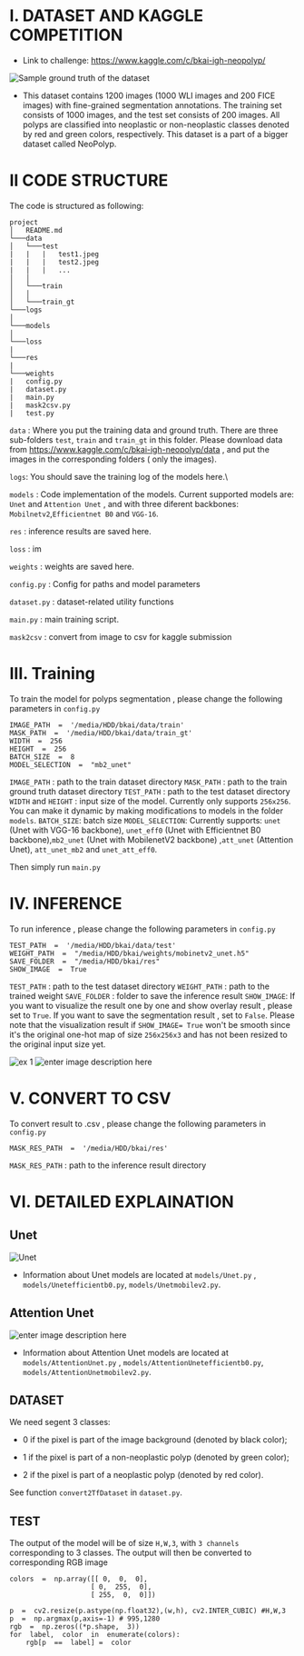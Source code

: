 # I. DATASET AND KAGGLE COMPETITION 
- Link to challenge: https://www.kaggle.com/c/bkai-igh-neopolyp/

![Sample ground truth of the dataset](https://production-media.paperswithcode.com/datasets/59a87a08-a2ae-4f94-8cd5-a8c4774f97f4.png)
-  This dataset contains 1200 images (1000 WLI images and 200 FICE images) with fine-grained segmentation annotations. The training set consists of 1000 images, and the test set consists of 200 images. All polyps are classified into neoplastic or non-neoplastic classes denoted by red and green colors, respectively. This dataset is a part of a bigger dataset called NeoPolyp.

# II CODE STRUCTURE 

The code is structured as following: 
```
project
│   README.md
└───data
│   └───test
|	|	|	test1.jpeg
|	|	|	test2.jpeg
|	|	|	...
│	│
│   └───train 
│	│
│   └───train_gt 
└───logs
│
└───models 
│
└───loss 
|
└───res 
|
└───weights
|	config.py
|	dataset.py
|	main.py
| 	mask2csv.py 
|	test.py	
```
`data` :  Where you put the training data and ground truth. There are three sub-folders `test`, `train` and `train_gt` in this folder. Please download data from https://www.kaggle.com/c/bkai-igh-neopolyp/data , and put the images in the corresponding folders ( only the images). 

`logs`: You should save the training log of the models here.\

`models` : Code implementation of the models. Current supported models are:  `Unet` and `Attention Unet` , and with three diferent backbones: `Mobilnetv2`,`Efficientnet B0` and  `VGG-16`.

`res` : inference results are saved here.

`loss` : im

`weights` : weights are saved here.

`config.py` : Config for paths and model parameters 

`dataset.py` : dataset-related utility functions

`main.py` : main training script.

`mask2csv` : convert from image to csv for kaggle submission 

# III. Training 
To train the model for polyps segmentation , please change the following parameters in `config.py`
```
IMAGE_PATH  =  '/media/HDD/bkai/data/train'
MASK_PATH  =  '/media/HDD/bkai/data/train_gt'
WIDTH  =  256
HEIGHT  =  256
BATCH_SIZE  =  8
MODEL_SELECTION  =  "mb2_unet"
```
`IMAGE_PATH` : path to the train dataset directory
`MASK_PATH` : path to the train ground truth dataset directory
`TEST_PATH` : path to the test dataset directory
`WIDTH` and `HEIGHT` : input size of the model. Currently only supports `256x256`. You can make it dynamic by making modifications to models in the folder `models`.
`BATCH_SIZE`: batch size
`MODEL_SELECTION`: Currently supports: `unet` (Unet with VGG-16 backbone), `unet_eff0` (Unet with Efficientnet B0 backbone),`mb2_unet` (Unet with MobilenetV2 backbone)  ,`att_unet` (Attention Unet), `att_unet_mb2` and `unet_att_eff0`. 

Then simply run `main.py`

# IV. INFERENCE 

To run inference , please change the following parameters in `config.py`
```
TEST_PATH  =  '/media/HDD/bkai/data/test'
WEIGHT_PATH  =  "/media/HDD/bkai/weights/mobinetv2_unet.h5"
SAVE_FOLDER  =  "/media/HDD/bkai/res"
SHOW_IMAGE  =  True
```

`TEST_PATH` : path to the test dataset directory
`WEIGHT_PATH` : path to the trained weight 
`SAVE_FOLDER` : folder to save the inference result 
`SHOW_IMAGE`:  If you want to visualize the result one by one and show overlay result , please set to `True`. If you want to save the segmentation result , set to `False`. Please note that the visualization result if `SHOW_IMAGE= True` won't be smooth since it's the original one-hot map of size `256x256x3` and has not been resized to the original input size yet.

![ex 1](https://i.ibb.co/LxkR76J/ex1.png)
![enter image description here](https://i.ibb.co/ydkY10r/ex3.png)
# V. CONVERT TO CSV 
To convert result to .csv , please change the following parameters in `config.py`

```
MASK_RES_PATH  =  '/media/HDD/bkai/res'
```
`MASK_RES_PATH` : path to the inference result directory 

# VI. DETAILED EXPLAINATION 
## Unet 
![Unet](https://miro.medium.com/max/1838/1*f7YOaE4TWubwaFF7Z1fzNw.png)
- Information about Unet models are located at `models/Unet.py` , `models/Unetefficientb0.py`, `models/Unetmobilev2.py`.
## Attention Unet 

![enter image description here](https://miro.medium.com/max/1838/1*SAxlsyXAh4B76PhVjHlaBg.png) 
- Information about Attention Unet models are located at `models/AttentionUnet.py` , `models/AttentionUnetefficientb0.py`, `models/AttentionUnetmobilev2.py`.

## DATASET 
We need segent 3 classes:

+ 0 if the pixel is part of the image background (denoted by black color);

+ 1 if the pixel is part of a non-neoplastic polyp (denoted by green color);

+ 2 if the pixel is part of a neoplastic polyp (denoted by red color).

See function `convert2TfDataset` in `dataset.py`.


## TEST

The output of the model will be of size `H,W,3`, with `3 channels` corresponding to 3 classes. The output will then be converted to corresponding RGB image 
```
colors  =  np.array([[ 0,  0,  0],
					[ 0,  255,  0],
					[ 255,  0,  0]])

p  =  cv2.resize(p.astype(np.float32),(w,h), cv2.INTER_CUBIC) #H,W,3
p  =  np.argmax(p,axis=-1) # 995,1280
rgb  =  np.zeros((*p.shape,  3))
for  label,  color  in  enumerate(colors):
	rgb[p  ==  label] =  color
```

  

